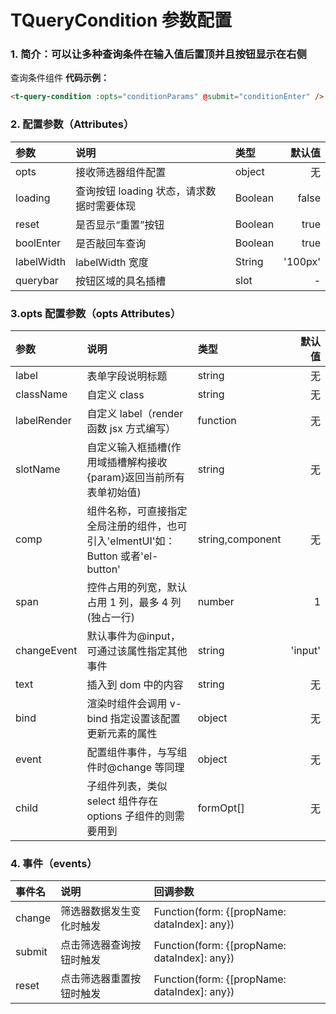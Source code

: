 # TQueryCondition 参数配置

### 1. 简介：可以让多种查询条件在输入值后置顶并且按钮显示在右侧

查询条件组件
**代码示例：**

```html
<t-query-condition :opts="conditionParams" @submit="conditionEnter" />
```

### 2. 配置参数（Attributes）

| 参数         | 说明                        | 类型      |     默认值 |
| :--------- | :------------------------ | :------ | ------: |
| opts       | 接收筛选器组件配置                 | object  |       无 |
| loading    | 查询按钮 loading 状态，请求数据时需要体现 | Boolean |   false |
| reset      | 是否显示“重置”按钮                | Boolean |    true |
| boolEnter  | 是否敲回车查询                   | Boolean |    true |
| labelWidth | labelWidth 宽度             | String  | '100px' |
| querybar   | 按钮区域的具名插槽                 | slot    |       - |

### 3.opts 配置参数（opts Attributes）

| 参数          | 说明                                       | 类型               |     默认值 |
| :---------- | :--------------------------------------- | :--------------- | ------: |
| label       | 表单字段说明标题                                 | string           |       无 |
| className   | 自定义 class                                | string           |       无 |
| labelRender | 自定义 label（render 函数 jsx 方式编写）            | function         |       无 |
| slotName    | 自定义输入框插槽(作用域插槽解构接收{param}返回当前所有表单初始值)    | string           |       无 |
| comp        | 组件名称，可直接指定全局注册的组件，也可引入'elmentUI'如：Button 或者'el-button' | string,component |       无 |
| span        | 控件占用的列宽，默认占用 1 列，最多 4 列 (独占一行)           | number           |       1 |
| changeEvent | 默认事件为@input，可通过该属性指定其他事件                 | string           | 'input' |
| text        | 插入到 dom 中的内容                             | string           |       无 |
| bind        | 渲染时组件会调用 v-bind 指定设置该配置更新元素的属性           | object           |       无 |
| event       | 配置组件事件，与写组件时@change 等同理                  | object           |       无 |
| child       | 子组件列表，类似 select 组件存在 options 子组件的则需要用到   | formOpt[]        |       无 |

### 4. 事件（events）

| 事件名    | 说明           | 回调参数                                     |
| :----- | :----------- | :--------------------------------------- |
| change | 筛选器数据发生变化时触发 | Function(form: {[propName: dataIndex]: any}) |
| submit | 点击筛选器查询按钮时触发 | Function(form: {[propName: dataIndex]: any}) |
| reset  | 点击筛选器重置按钮时触发 | Function(form: {[propName: dataIndex]: any}) |
